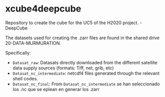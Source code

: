 # xcube4deepcube
Repository to create the cube for the UC5 of the H2020 project. - DeepCube

The datasets used for creating the .zarr files are found in the shared drive 20-DATA-MURMURATION. 

Specifically:
- <code>Datasat_raw</code>: Datasats directly downloaded from the different satellite data supply sources (formats: Tiff, net, grib, etc)
- <code>Datasat_nc_intermediate</code>: netcdf4 files generated through the relevant shell codes.
- <code>Datasat_nc_final</code>: From <code>Datasat_nc_intermediate</code> se han seleccionado los .nc que se eplean en generar los .zarr
